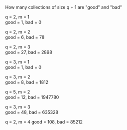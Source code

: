 How many collections of size q + 1 are "good" and "bad"

q = 2, m = 1  
good = 1, bad = 0

q = 2, m = 2  
good = 6, bad = 78

q = 2, m = 3  
good = 27, bad = 2898

q = 3, m = 1   
good = 1, bad = 0

q = 3, m = 2  
good = 8, bad = 1812

q = 5, m = 2  
good = 12, bad = 1947780

q = 3, m = 3  
good = 48, bad = 635328

q = 2, m = 4
good = 108, bad = 85212